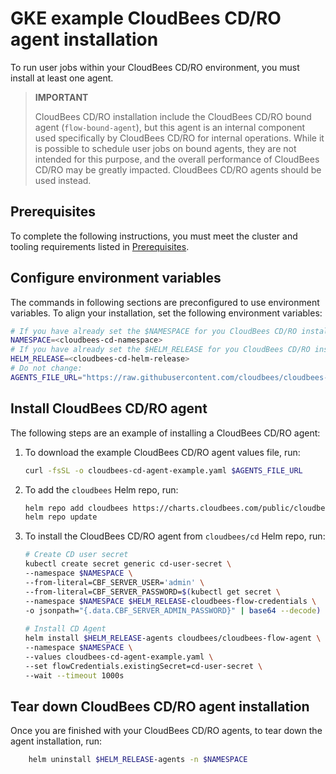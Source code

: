 # GKE example CloudBees CD/RO agent installation

To run user jobs within your CloudBees CD/RO environment, you must install at least one agent.

>**IMPORTANT**
>
> CloudBees CD/RO installation include the CloudBees CD/RO bound agent (`flow-bound-agent`), but this agent is an internal component used specifically by CloudBees CD/RO for internal operations. While it is possible to schedule user jobs on bound agents, they are not intended for this purpose, and the overall performance of CloudBees CD/RO may be greatly impacted. CloudBees CD/RO agents should be used instead.

## Prerequisites
To complete the following instructions, you must meet the cluster and tooling requirements listed in [Prerequisites](README.md#gke-available-examples-a-namecdro-gke-available-examples).


## Configure environment variables

The commands in following sections are preconfigured to use environment variables. To align your installation, set the following environment variables:

```bash
# If you have already set the $NAMESPACE for you CloudBees CD/RO installation, this is not needed. 
NAMESPACE=<cloudbees-cd-namespace>
# If you have already set the $HELM_RELEASE for you CloudBees CD/RO installation, this is not needed. 
HELM_RELEASE=<cloudbees-cd-helm-release>
# Do not change:
AGENTS_FILE_URL="https://raw.githubusercontent.com/cloudbees/cloudbees-examples/master/cloudbees-cd/kubernetes/cloudbees-cd-agent-example.yaml"
```

## Install CloudBees CD/RO agent

The following steps are an example of installing a CloudBees CD/RO agent:

1. To download the example CloudBees CD/RO agent values file, run: 
    ```bash
    curl -fsSL -o cloudbees-cd-agent-example.yaml $AGENTS_FILE_URL
    ```

2. To add the `cloudbees` Helm repo, run:
    ```bash
    helm repo add cloudbees https://charts.cloudbees.com/public/cloudbees
    helm repo update  
    ```

3. To install the CloudBees CD/RO agent from `cloudbees/cd` Helm repo, run: 
    ```bash
    # Create CD user secret
    kubectl create secret generic cd-user-secret \
    --namespace $NAMESPACE \
    --from-literal=CBF_SERVER_USER='admin' \
    --from-literal=CBF_SERVER_PASSWORD=$(kubectl get secret \
    --namespace $NAMESPACE $HELM_RELEASE-cloudbees-flow-credentials \
    -o jsonpath="{.data.CBF_SERVER_ADMIN_PASSWORD}" | base64 --decode)
  
    # Install CD Agent
    helm install $HELM_RELEASE-agents cloudbees/cloudbees-flow-agent \
    --namespace $NAMESPACE \
    --values cloudbees-cd-agent-example.yaml \
    --set flowCredentials.existingSecret=cd-user-secret \
    --wait --timeout 1000s
    ```  

## Tear down CloudBees CD/RO agent installation

Once you are finished with your CloudBees CD/RO agents, to tear down the agent installation, run:
```bash
    helm uninstall $HELM_RELEASE-agents -n $NAMESPACE
  ```  